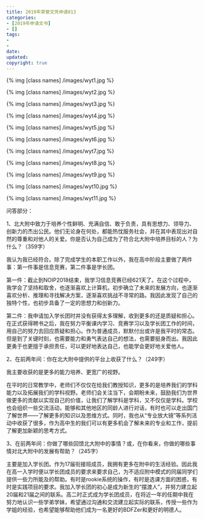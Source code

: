 ```yaml
---
title: 2019年荣誉文凭申请013
categories:
- [2019年申请文书]
- []
tags: 
- 
- 
date:
updated:
copyright: true
---
```



{% img [class names] /images/wyt1.jpg  %}
<!--more-->
{% img [class names] /images/wyt2.jpg  %}

{% img [class names] /images/wyt3.jpg  %}

{% img [class names] /images/wyt4.jpg  %}

{% img [class names] /images/wyt5.jpg  %}

{% img [class names] /images/wyt6.jpg  %}

{% img [class names] /images/wyt7.jpg  %}

{% img [class names] /images/wyt8.jpg  %}

{% img [class names] /images/wyt9.jpg  %}

{% img [class names] /images/wyt10.jpg  %}

{% img [class names] /images/wyt11.jpg  %}


问答部分：

1、北大附中致力于培养个性鲜明、充满自信、敢于负责，具有思想力、领导力、创新力的杰出公民。他们无论身在何处，都能热忱服务社会，并在其中表现出对自然的尊重和对他人的关爱。你是否认为自己成为了符合北大附中培养目标的人？为什么？（359字）

我认为我已经符合。除了完成学生的本职工作以外，我在高中阶段主要做了两件事：第一件事是信息竞赛，第二件事是学长团。
<!--more-->
第一件：截止到NOIP2018结束，我学习信息竞赛已经621天了。在这个过程中，我学会了坚持和取舍，也逐渐喜欢上计算机，初步确立了未来的发展方向，也逐渐喜欢分析、推理和寻找解决方案，逐渐喜欢挑战不寻常的路。我因此发现了自己的独特个性，也初步具备了一定的思想力和创新力。

第二件：我申请加入学长团时并没有获得太多理解，收到更多的还是质疑和担心。在正式获得聘书之后，我在努力平衡课内学习、竞赛学习以及学长团工作的时间，用自己的努力去回应质疑和担心。作为普通成员，默默付出或许是我平时的常态。但是到了关键时刻，也需要能力和勇气表达自己的想法，也需要挺身而出。我因此更勇于也更擅于承担责任，可以更好地表达自己，也能学会更好地关爱他人。

2、在前两年间：你在北大附中提供的平台上收获了什么？（249字）

我主要收获的是更多的能力培养、更宽广的视野。

在平时的日常教学中，老师们不仅仅在给我们教授知识，更多的是培养我们的学科能力以及拓展我们的学科视野。老师们会关注当下，会期盼未来，鼓励我们为世界做更多的贡献以实现自己的价值，让我们了解学科是学科，又不仅仅是学科。学校也会组织一些交流活动，能够和其他地区的同龄人进行对话，有时也可以走出国门了解世界——了解更多的知识以及思维方式。同时，我也从“专业放大镜”等系列活动中收获了很多，作为高中生的我们可以有更多机会了解未来的专业和工作，提前了解更加新颖的思考方式。

3、在前两年间：你做了哪些回馈北大附中的事情？或，在你看来，你做的哪些事情对北大附中的发展有帮助？（245字）

主要是加入学长团。作为17届衔接班成员，我拥有更多在附中的生活经验。因此我在高一入学时便以学长团成员的要求来要求自己，为不适应附中模式的同届同学们提供一些力所能及的帮助。有时是rookie系统的操作，有时是选课方面的困惑，有时是实践项目的要求。我加入学长团的初心是成为新生的“摆渡人”，并努力建立起20届和21届之间的联系。高二时正式成为学长团成员，在将近一年的任期中我在努力地认识一些学弟学妹，希望通过沟通和交流建立起实际的联系，传授一些作为学姐的经验，也希望能够帮助他们成为一名更好的BDFZer和更好的明德人。


